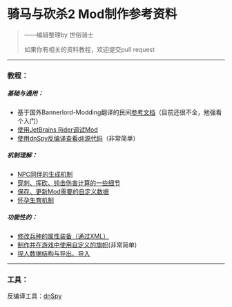 # 骑马与砍杀2 Mod制作参考资料

> ——编辑整理by 世俗骑士
>
> 如果你有相关的资料教程，欢迎提交pull request

---



### 教程：

##### 基础与通用：


+ 基于国外Bannerlord-Modding翻译的民间[参考文档](https://github.com/YiGu-Studio/Documentation)（目前还很不全，勉强看个入门）
+ [使用JetBrains Rider调试Mod](基础与通用/使用JetBrains%20Rider调试Mod.md) 
+ [使用dnSpy反编译查看dll源代码](基础与通用/使用dnSpy反编译查看源代码.md)（非常简单）

##### 机制理解：

- [NPC同伴的生成机制](机制理解/NPC同伴的生成机制.md)
- [穿刺、挥砍、钝击伤害计算的一些细节](机制理解/穿刺、挥砍、钝击伤害计算的一些细节.md)
- [保存、更新Mod需要的自定义数据](https://forums.taleworlds.com/index.php?threads/saving-mod-data-settings-thoughts.412611/)
- [怀孕生育机制](机制理解/怀孕生育机制.md)

##### 功能性的：

+ [修改兵种的属性装备（通过XML）]( 功能性的/修改兵种的属性装备（通过XML）.md)
+ [制作并在游戏中使用自定义的旗帜]( 功能性的/制作并在游戏中使用自定义的旗帜.md)(非常简单)
+ [捏人数据结构与导出、导入]( 功能性的/捏人数据结构与导出、导入.md)

---

### 工具：

反编译工具：[dnSpy](https://github.com/0xd4d/dnSpy)

